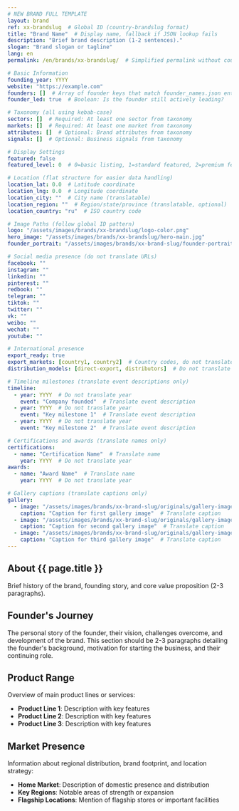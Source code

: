 ```yaml
---
# NEW BRAND FULL TEMPLATE
layout: brand
ref: xx-brandslug  # Global ID (country-brandslug format)
title: "Brand Name"  # Display name, fallback if JSON lookup fails
description: "Brief brand description (1-2 sentences)."
slogan: "Brand slogan or tagline"
lang: en
permalink: /en/brands/xx-brandslug/  # Simplified permalink without country code

# Basic Information
founding_year: YYYY
website: "https://example.com"
founders: []  # Array of founder keys that match founder_names.json entries
founder_led: true  # Boolean: Is the founder still actively leading?

# Taxonomy (all using kebab-case)
sectors: []  # Required: At least one sector from taxonomy
markets: []  # Required: At least one market from taxonomy
attributes: []  # Optional: Brand attributes from taxonomy
signals: []  # Optional: Business signals from taxonomy

# Display Settings
featured: false
featured_level: 0  # 0=basic listing, 1=standard featured, 2=premium featured

# Location (flat structure for easier data handling)
location_lat: 0.0  # Latitude coordinate
location_lng: 0.0  # Longitude coordinate
location_city: ""  # City name (translatable)
location_region: ""  # Region/state/province (translatable, optional)
location_country: "ru"  # ISO country code

# Image Paths (follow global ID pattern)
logo: "/assets/images/brands/xx-brandslug/logo-color.png"
hero_image: "/assets/images/brands/xx-brandslug/hero-main.jpg"
founder_portrait: "/assets/images/brands/xx-brand-slug/founder-portrait.jpg"

# Social media presence (do not translate URLs)
facebook: ""
instagram: ""
linkedin: ""
pinterest: ""
redbook: ""
telegram: ""
tiktok: ""
twitter: ""
vk: ""
weibo: ""
wechat: ""
youtube: ""

# International presence
export_ready: true
export_markets: [country1, country2]  # Country codes, do not translate
distribution_models: [direct-export, distributors]  # Do not translate codes

# Timeline milestones (translate event descriptions only)
timeline:
  - year: YYYY  # Do not translate year
    event: "Company founded"  # Translate event description
  - year: YYYY  # Do not translate year
    event: "Key milestone 1"  # Translate event description
  - year: YYYY  # Do not translate year
    event: "Key milestone 2"  # Translate event description

# Certifications and awards (translate names only)
certifications:
  - name: "Certification Name"  # Translate name
    year: YYYY  # Do not translate year
awards:
  - name: "Award Name"  # Translate name
    year: YYYY  # Do not translate year

# Gallery captions (translate captions only)
gallery:
  - image: "/assets/images/brands/xx-brand-slug/originals/gallery-image1.jpg"  # Do not translate path
    caption: "Caption for first gallery image"  # Translate caption
  - image: "/assets/images/brands/xx-brand-slug/originals/gallery-image2.jpg"  # Do not translate path
    caption: "Caption for second gallery image"  # Translate caption
  - image: "/assets/images/brands/xx-brand-slug/originals/gallery-image3.jpg"  # Do not translate path
    caption: "Caption for third gallery image"  # Translate caption
---
```


## About {{ page.title }}

Brief history of the brand, founding story, and core value proposition (2-3 paragraphs).

## Founder's Journey

The personal story of the founder, their vision, challenges overcome, and development of the brand. This section should be 2-3 paragraphs detailing the founder's background, motivation for starting the business, and their continuing role.

## Product Range

Overview of main product lines or services:

- **Product Line 1**: Description with key features
- **Product Line 2**: Description with key features
- **Product Line 3**: Description with key features

## Market Presence

Information about regional distribution, brand footprint, and location strategy:

- **Home Market**: Description of domestic presence and distribution
- **Key Regions**: Notable areas of strength or expansion
- **Flagship Locations**: Mention of flagship stores or important facilities
